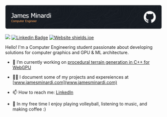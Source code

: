 ![Header](./resources/header_1.png)

![](https://komarev.com/ghpvc/?username=jamesminardi&style=flat-square&label=Views)
[![Linkedin Badge](https://img.shields.io/badge/-LinkedIn-0e76a8?style=flat&logo=Linkedin&logoColor=white)](https://www.linkedin.com/in/jamesminardi/)
[![Website shields.ioe](https://img.shields.io/website?down_color=lightgrey&down_message=offline&style=flat&up_color=green&up_message=online&url=https%3A%2F%2Fjamesminardi.com)](http://jamesminardi.com/)

Hello! I'm a Computer Engineering student passionate about developing solutions for computer graphics and GPU & ML architecture.

- 🔭 I’m currently working on [procedural terrain generation in C++ for WebGPU](https://github.com/jamesminardi/webgpu-renderer)

- 👨‍💻 I document some of my projects and expereiences at [www.jamesminardi.com](www.jamesminardi.com)

- 📫 How to reach me: [LinkedIn](https://www.linkedin.com/in/jamesminardi/)

- 🎉 In my free time I enjoy playing volleyball, listening to music, and making coffee :)

